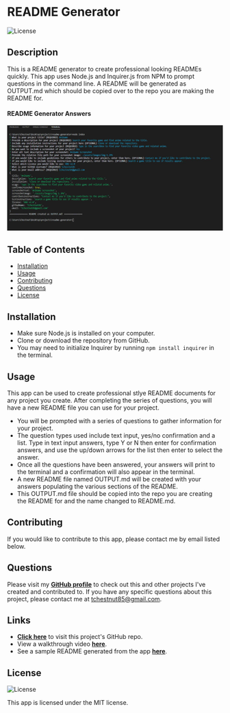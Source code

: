   # README Generator
  ![License](https://img.shields.io/badge/License%3A-MIT-green.svg)

  ## Description
  This is a README generator to create professional looking READMEs quickly. This app uses Node.js and Inquirer.js from NPM to prompt questions in the command line. A README will be generated as OUTPUT.md which should be copied over to the repo you are making the README for.

  #### README Generator Answers
  ![README Generator Answers list](./assets/images/img-2.JPG)

  ## Table of Contents
  * [Installation](#installation)
  * [Usage](#usage)
  * [Contributing](#contributing)
  * [Questions](#questions)
  * [License](#license)  

  ## Installation
  - Make sure Node.js is installed on your computer. 
  - Clone or download the repository from GitHub. 
  - You may need to initialize Inquirer by running `npm install inquirer` in the terminal.

  ## Usage
  This app can be used to create professional stlye README documents for any project you create. After completing the series of questions, you will have a new README file you can use for your project.

  * You will be prompted with a series of questions to gather information for your project.
  * The question types used include text input, yes/no confirmation and a list. Type in text input answers, type Y or N then enter for confirmation answers, and use the up/down arrows for the list then enter to select the answer.
  * Once all the questions have been answered, your answers will print to the terminal and a confirmation will also appear in the terminal. 
  * A new README file named OUTPUT.md will be created with your answers populating the various sections of the README.
  * This OUTPUT.md file should be copied into the repo you are creating the README for and the name changed to README.md.

  ## Contributing
  If you would like to contribute to this app, please contact me by email listed below.

  ## Questions
  Please visit my **[GitHub profile](https://github.com/tchestnut85/)** to check out this and other projects I've created and contributed to.
  If you have any specific questions about this project, please contact me at <tchestnut85@gmail.com>.

  ## Links
  - **[Click here](https://github.com/tchestnut85/readme-generator/)** to visit this project's GitHub repo.
  - View a walkthrough video **[here](https://drive.google.com/file/d/1V5U9urFtRTVPT2B9ezQJArYRba-MC0RN/view?usp=sharing)**.
  - See a sample README generated from the app **[here](https://github.com/tchestnut85/readme-generator/blob/master/assets/READMEexample.md)**.

  ## License
  ![License](https://img.shields.io/badge/License%3A-MIT-green.svg)
  
  This app is licensed under the MIT license.
